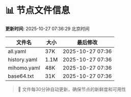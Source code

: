 # 📊 节点文件信息

**更新时间**: 2025-10-27 07:36:29 北京时间

| 文件名 | 大小 | 最后修改 |
|--------|------|----------|
| all.yaml | 37K | 2025-10-27 07:36 |
| history.yaml | 1.1M | 2025-10-27 07:36 |
| mihomo.yaml | 48K | 2025-10-27 07:36 |
| base64.txt | 31K | 2025-10-27 07:36 |

> 🔄 文件每30分钟自动更新，确保节点的新鲜度和可用性
